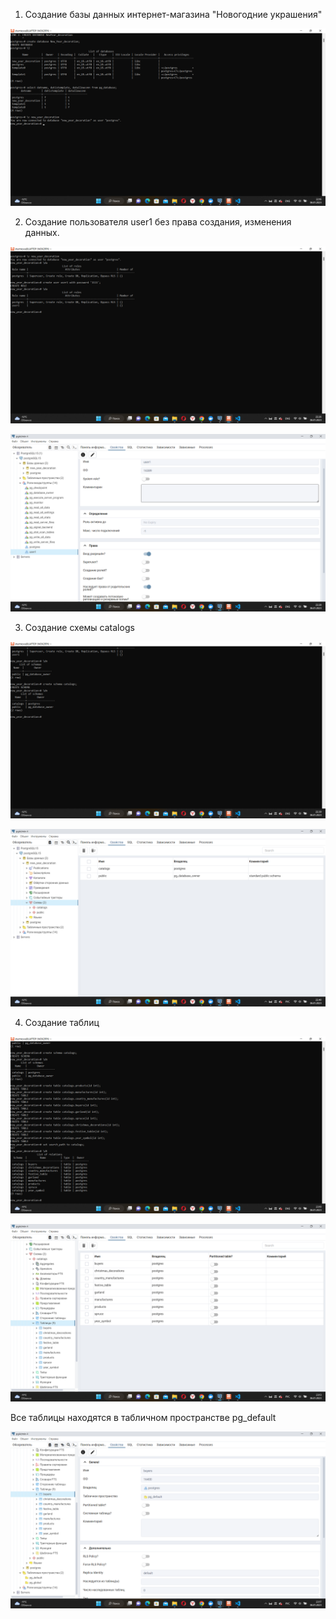 1. Создание базы данных интернет-магазина "Новогодние украшения" 

![Создание БД](%D0%A1%D0%BE%D0%B7%D0%B4%D0%B0%D0%BD%D0%B8%D0%B5%20%D0%91%D0%94.png)

2. Создание пользователя user1 без права создания, изменения данных.

![Создание user1](%D0%A1%D0%BE%D0%B7%D0%B4%D0%B0%D0%BD%D0%B8%D0%B5%20user1.png)

![Права доступа user1](%D0%9F%D1%80%D0%B0%D0%B2%D0%B0%20user1.png)

3. Создание схемы catalogs

![Создание схемы Каталоги](%D0%A1%D0%BE%D0%B7%D0%B4%D0%B0%D0%BD%D0%B8%D0%B5%20%D1%81%D1%85%D0%B5%D0%BC%D1%8B%20%D0%9A%D0%B0%D1%82%D0%B0%D0%BB%D0%BE%D0%B3%D0%B8.png)

![Схема Каталоги](%D0%A1%D1%85%D0%B5%D0%BC%D0%B0%20%D0%9A%D0%B0%D1%82%D0%B0%D0%BB%D0%BE%D0%B3%D0%B8.png)

4. Создание таблиц

![Создание 9 таблиц](%D0%A1%D0%BE%D0%B7%D0%B4%D0%B0%D0%BD%D0%B8%D0%B5%20%D1%82%D0%B0%D0%B1%D0%BB%D0%B8%D1%86.png)

![9 таблиц](9%20%D1%82%D0%B0%D0%B1%D0%BB%D0%B8%D1%86.png)

Все таблицы находятся в табличном пространстве pg_default

![Табличное пространство](%D1%82%D0%B0%D0%B1%D0%BB%20%D0%BF%D1%80%D0%BE%D1%81%D1%82%D1%80%D0%B0%D0%BD%D1%81%D1%82%D0%B2%D0%BE.png)

